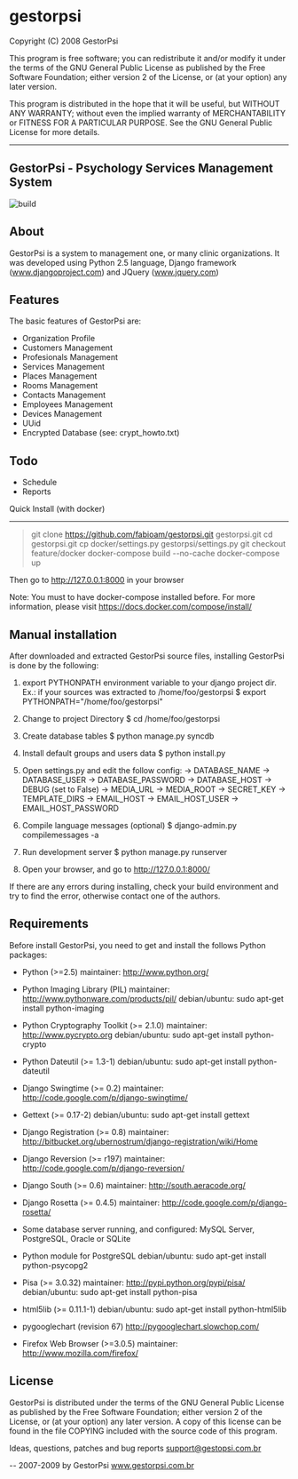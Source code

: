 gestorpsi
=========

Copyright (C) 2008 GestorPsi

This program is free software; you can redistribute it and/or
modify it under the terms of the GNU General Public License
as published by the Free Software Foundation; either version 2
of the License, or (at your option) any later version.

This program is distributed in the hope that it will be useful,
but WITHOUT ANY WARRANTY; without even the implied warranty of
MERCHANTABILITY or FITNESS FOR A PARTICULAR PURPOSE.  See the
GNU General Public License for more details.


----------------------------------
GestorPsi - Psychology Services Management System
----------------------------------

![build](https://travis-ci.org/gestorpsi/gestorpsi.svg?branch=master)


About
-----
GestorPsi is a system to management one, or many clinic organizations.
It was developed using Python 2.5 language, Django framework
(www.djangoproject.com) and JQuery (www.jquery.com)


Features
--------
The basic features of GestorPsi are:
- Organization Profile
- Customers Management
- Profesionals Management
- Services Management
- Places Management
- Rooms Management
- Contacts Management
- Employees Management
- Devices Management
- UUid
- Encrypted Database (see: crypt_howto.txt)


Todo
--------
- Schedule
- Reports


Quick Install (with docker)

------------

> git clone https://github.com/fabioam/gestorpsi.git gestorpsi.git
> cd gestorpsi.git
> cp docker/settings.py gestorpsi/settings.py
> git checkout feature/docker
> docker-compose build --no-cache
> docker-compose up

Then go to http://127.0.0.1:8000 in your browser

Note:
You must to have docker-compose installed before.
For more information, please visit https://docs.docker.com/compose/install/


Manual installation
------------

After downloaded and extracted GestorPsi source files, installing
GestorPsi is done by the following:

1) export PYTHONPATH environment variable to your django project
dir.
Ex.: if your sources was extracted to /home/foo/gestorpsi
$ export PYTHONPATH="/home/foo/gestorpsi"

2) Change to project Directory
$ cd /home/foo/gestorpsi

3) Create database tables
$ python manage.py syncdb

4) Install default groups and users data
$ python install.py

5) Open settings.py and edit the follow config:
  -> DATABASE_NAME
        -> DATABASE_USER
        -> DATABASE_PASSWORD
        -> DATABASE_HOST
        -> DEBUG (set to False)
        -> MEDIA_URL
        -> MEDIA_ROOT
        -> SECRET_KEY
        -> TEMPLATE_DIRS
        -> EMAIL_HOST
        -> EMAIL_HOST_USER
        -> EMAIL_HOST_PASSWORD 

6) Compile language messages (optional)
$ django-admin.py compilemessages -a

7) Run development server
$ python manage.py runserver

8) Open your browser, and go to http://127.0.0.1:8000/

If there are any errors during installing, check your build environment
and try to find the error, otherwise contact one of the authors.


Requirements
------------
Before install GestorPsi, you need to get and install the follows
Python packages:

- Python (>=2.5)
  maintainer: http://www.python.org/

- Python Imaging Library (PIL)
  maintainer: http://www.pythonware.com/products/pil/
  debian/ubuntu: sudo apt-get install python-imaging

- Python Cryptography Toolkit (>= 2.1.0)
  maintainer: http://www.pycrypto.org
  debian/ubuntu: sudo apt-get install python-crypto

- Python Dateutil (>= 1.3-1)
  debian/ubuntu: sudo apt-get install python-dateutil

- Django Swingtime (>= 0.2)
  maintainer: http://code.google.com/p/django-swingtime/

- Gettext (>= 0.17-2)
  debian/ubuntu: sudo apt-get install gettext

- Django Registration (>= 0.8)
  maintainer: http://bitbucket.org/ubernostrum/django-registration/wiki/Home

- Django Reversion (>= r197)
  maintainer: http://code.google.com/p/django-reversion/

- Django South (>= 0.6)
  maintainer: http://south.aeracode.org/

- Django Rosetta (>= 0.4.5)
  maintainer: http://code.google.com/p/django-rosetta/

- Some database server running, and configured:
  MySQL Server, PostgreSQL, Oracle or SQLite

- Python module for PostgreSQL
  debian/ubuntu: sudo apt-get install python-psycopg2

- Pisa (>= 3.0.32)
  maintainer: http://pypi.python.org/pypi/pisa/
  debian/ubuntu: sudo apt-get install python-pisa

- html5lib (>= 0.11.1-1)
  debian/ubuntu: sudo apt-get install python-html5lib
  
- pygooglechart (revision 67)
  http://pygooglechart.slowchop.com/

- Firefox Web Browser (>=3.0.5)
  maintainer: http://www.mozilla.com/firefox/


License
-------
GestorPsi is distributed under the terms of the GNU General Public License
as published by the Free Software Foundation; either version 2 of the
License, or (at your option) any later version.  A copy of this license
can be found in the file COPYING included with the source code of this
program.

Ideas, questions, patches and bug reports
support@gestopsi.com.br

--
2007-2009 by GestorPsi
www.gestorpsi.com.br
